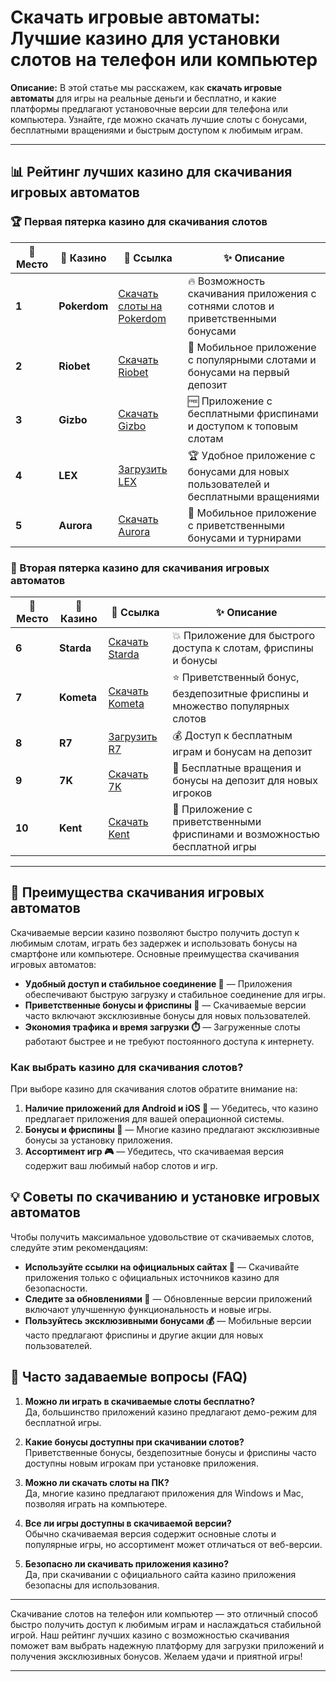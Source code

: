 # Скачать игровые автоматы: Лучшие казино для установки слотов на телефон или компьютер

**Описание:** В этой статье мы расскажем, как **скачать игровые автоматы** для игры на реальные деньги и бесплатно, и какие платформы предлагают установочные версии для телефона или компьютера. Узнайте, где можно скачать лучшие слоты с бонусами, бесплатными вращениями и быстрым доступом к любимым играм.

---

## 📊 Рейтинг лучших казино для скачивания игровых автоматов

### 🏆 Первая пятерка казино для скачивания слотов

| 🏅 **Место** | 🎰 **Казино**        | 🌟 **Ссылка**                                                                                     | ✨ **Описание**                                                                                         |
|--------------|----------------------|--------------------------------------------------------------------------------------------------|--------------------------------------------------------------------------------------------------------|
| **1**       | **Pokerdom**         | [Скачать слоты на Pokerdom](https://brandplay.link/4k77v2yx)                                     | 🔥 Возможность скачивания приложения с сотнями слотов и приветственными бонусами                        |
| **2**       | **Riobet**           | [Скачать Riobet](https://brandplay.link/7xBLTPyj)                                                | 💎 Мобильное приложение с популярными слотами и бонусами на первый депозит                              |
| **3**       | **Gizbo**            | [Скачать Gizbo](https://brandplay.link/bprXw4YV)                                                 | 🆓 Приложение с бесплатными фриспинами и доступом к топовым слотам                                     |
| **4**       | **LEX**              | [Загрузить LEX](https://brandplay.link/zW4hdDFV)                                                 | 🏆 Удобное приложение с бонусами для новых пользователей и бесплатными вращениями                      |
| **5**       | **Aurora**           | [Скачать Aurora](https://10trafic-stat2.com/click/668546556bcc6313411604bd/6766/13032/subaccount) | 🎁 Мобильное приложение с приветственными бонусами и турнирами                                         |

### 🏅 Вторая пятерка казино для скачивания игровых автоматов

| 🏅 **Место** | 🎰 **Казино**        | 🌟 **Ссылка**                                                                                     | ✨ **Описание**                                                                                         |
|--------------|----------------------|--------------------------------------------------------------------------------------------------|--------------------------------------------------------------------------------------------------------|
| **6**       | **Starda**           | [Скачать Starda](https://brandplay.link/fB7xwRFL)                                                | 💥 Приложение для быстрого доступа к слотам, фриспины и бонусы                                         |
| **7**       | **Kometa**           | [Скачать Kometa](https://brandplay.link/8ZymQJV8)                                                | ⭐ Приветственный бонус, бездепозитные фриспины и множество популярных слотов                          |
| **8**       | **R7**               | [Загрузить R7](https://brandplay.link/bMd3Yjsw)                                                  | 💰 Доступ к бесплатным играм и бонусам на депозит                                                      |
| **9**       | **7K**               | [Скачать 7K](https://brandplay.link/BvQyFShp)                                                    | 🎲 Бесплатные вращения и бонусы на депозит для новых игроков                                           |
| **10**      | **Kent**             | [Скачать Kent](https://brandplay.link/Fv2WP3js)                                                  | 🔄 Приложение с приветственными фриспинами и возможностью бесплатной игры                              |

---

## 🎰 Преимущества скачивания игровых автоматов

Скачиваемые версии казино позволяют быстро получить доступ к любимым слотам, играть без задержек и использовать бонусы на смартфоне или компьютере. Основные преимущества скачивания игровых автоматов:

- **Удобный доступ и стабильное соединение 📲** — Приложения обеспечивают быструю загрузку и стабильное соединение для игры.
- **Приветственные бонусы и фриспины 🎁** — Скачиваемые версии часто включают эксклюзивные бонусы для новых пользователей.
- **Экономия трафика и время загрузки ⏱️** — Загруженные слоты работают быстрее и не требуют постоянного доступа к интернету.

### Как выбрать казино для скачивания слотов?

При выборе казино для скачивания слотов обратите внимание на:

1. **Наличие приложений для Android и iOS 📱** — Убедитесь, что казино предлагает приложения для вашей операционной системы.
2. **Бонусы и фриспины 💸** — Многие казино предлагают эксклюзивные бонусы за установку приложения.
3. **Ассортимент игр 🎮** — Убедитесь, что скачиваемая версия содержит ваш любимый набор слотов и игр.

## 💡 Советы по скачиванию и установке игровых автоматов

Чтобы получить максимальное удовольствие от скачиваемых слотов, следуйте этим рекомендациям:

- **Используйте ссылки на официальных сайтах 🎯** — Скачивайте приложения только с официальных источников казино для безопасности.
- **Следите за обновлениями 📲** — Обновленные версии приложений включают улучшенную функциональность и новые игры.
- **Пользуйтесь эксклюзивными бонусами 💰** — Мобильные версии часто предлагают фриспины и другие акции для новых пользователей.

## 📜 Часто задаваемые вопросы (FAQ)

1. **Можно ли играть в скачиваемые слоты бесплатно?**  
   Да, большинство приложений казино предлагают демо-режим для бесплатной игры.

2. **Какие бонусы доступны при скачивании слотов?**  
   Приветственные бонусы, бездепозитные бонусы и фриспины часто доступны новым игрокам при установке приложения.

3. **Можно ли скачать слоты на ПК?**  
   Да, многие казино предлагают приложения для Windows и Mac, позволяя играть на компьютере.

4. **Все ли игры доступны в скачиваемой версии?**  
   Обычно скачиваемая версия содержит основные слоты и популярные игры, но ассортимент может отличаться от веб-версии.

5. **Безопасно ли скачивать приложения казино?**  
   Да, при скачивании с официального сайта казино приложения безопасны для использования.

---

Скачивание слотов на телефон или компьютер — это отличный способ быстро получить доступ к любимым играм и наслаждаться стабильной игрой. Наш рейтинг лучших казино с возможностью скачивания поможет вам выбрать надежную платформу для загрузки приложений и получения эксклюзивных бонусов. Желаем удачи и приятной игры!

---
